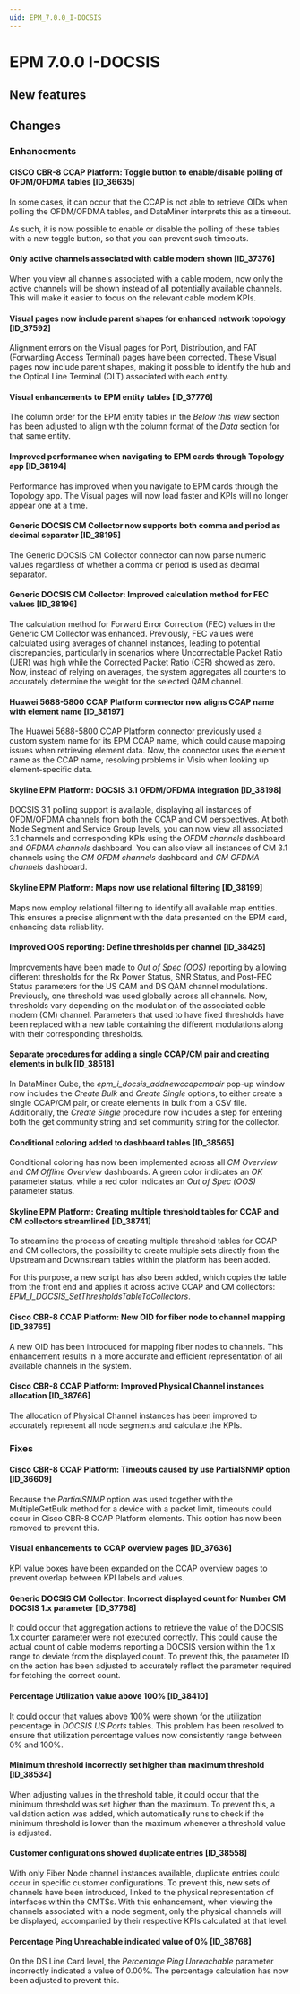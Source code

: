```yaml
---
uid: EPM_7.0.0_I-DOCSIS
---
```


# EPM 7.0.0 I-DOCSIS

## New features

## Changes

### Enhancements

#### CISCO CBR-8 CCAP Platform: Toggle button to enable/disable polling of OFDM/OFDMA tables [ID_36635]

In some cases, it can occur that the CCAP is not able to retrieve OIDs when polling the OFDM/OFDMA tables, and DataMiner interprets this as a timeout.

As such, it is now possible to enable or disable the polling of these tables with a new toggle button, so that you can prevent such timeouts.

#### Only active channels associated with cable modem shown [ID_37376]

When you view all channels associated with a cable modem, now only the active channels will be shown instead of all potentially available channels. This will make it easier to focus on the relevant cable modem KPIs.

#### Visual pages now include parent shapes for enhanced network topology [ID_37592]

Alignment errors on the Visual pages for Port, Distribution, and FAT (Forwarding Access Terminal) pages have been corrected. These Visual pages now include parent shapes, making it possible to identify the hub and the Optical Line Terminal (OLT) associated with each entity.

#### Visual enhancements to EPM entity tables [ID_37776]

The column order for the EPM entity tables in the *Below this view* section has been adjusted to align with the column format of the *Data* section for that same entity.

#### Improved performance when navigating to EPM cards through Topology app [ID_38194]

Performance has improved when you navigate to EPM cards through the Topology app. The Visual pages will now load faster and KPIs will no longer appear one at a time.

#### Generic DOCSIS CM Collector now supports both comma and period as decimal separator [ID_38195]

The Generic DOCSIS CM Collector connector can now parse numeric values regardless of whether a comma or period is used as decimal separator.

#### Generic DOCSIS CM Collector: Improved calculation method for FEC values [ID_38196]

The calculation method for Forward Error Correction (FEC) values in the Generic CM Collector was enhanced. Previously, FEC values were calculated using averages of channel instances, leading to potential discrepancies, particularly in scenarios where Uncorrectable Packet Ratio (UER) was high while the Corrected Packet Ratio (CER) showed as zero. Now, instead of relying on averages, the system aggregates all counters to accurately determine the weight for the selected QAM channel.

#### Huawei 5688-5800 CCAP Platform connector now aligns CCAP name with element name [ID_38197]

​The Huawei 5688-5800 CCAP Platform connector previously used a custom system name for its EPM CCAP name, which could cause mapping issues when retrieving element data. Now, the connector uses the element name as the CCAP name, resolving problems in Visio when looking up element-specific data.

#### Skyline EPM Platform: DOCSIS 3.1 OFDM/OFDMA integration [ID_38198]

DOCSIS 3.1 polling support is available, displaying all instances of OFDM/OFDMA channels from both the CCAP and CM perspectives. At both Node Segment and Service Group levels, you can now view all associated 3.1 channels and corresponding KPIs using the *OFDM channels* dashboard and *OFDMA channels* dashboard. You can also view all instances of CM 3.1 channels using the *CM OFDM channels* dashboard and *CM OFDMA channels* dashboard.

#### Skyline EPM Platform: Maps now use relational filtering [ID_38199]

Maps now employ relational filtering to identify all available map entities. This ensures a precise alignment with the data presented on the EPM card, enhancing data reliability.

#### Improved OOS reporting: Define thresholds per channel [ID_38425]

Improvements have been made to *Out of Spec (OOS)* reporting by allowing different thresholds for the Rx Power Status, SNR Status, and Post-FEC Status parameters for the US QAM and DS QAM channel modulations. Previously, one threshold was used globally across all channels. Now, thresholds vary depending on the modulation of the associated cable modem (CM) channel. Parameters that used to have fixed thresholds have been replaced with a new table containing the different modulations along with their corresponding thresholds.

#### Separate procedures for adding a single CCAP/CM pair and creating elements in bulk [ID_38518]

In DataMiner Cube, the *epm_i_docsis_addnewccapcmpair* pop-up window now includes the *Create Bulk* and *Create Single* options, to either create a single CCAP/CM pair, or create elements in bulk from a CSV file. Additionally, the *Create Single* procedure now includes a step for entering both the get community string and set community string for the collector.

#### Conditional coloring added to dashboard tables [ID_38565]

Conditional coloring has now been implemented across all *CM Overview* and *CM Offline Overview* dashboards. A green color indicates an *OK* parameter status, while a red color indicates an *Out of Spec (OOS)* parameter status.

#### Skyline EPM Platform: Creating multiple threshold tables for CCAP and CM collectors streamlined [ID_38741]

To streamline the process of creating multiple threshold tables for CCAP and CM collectors, the possibility to create multiple sets directly from the Upstream and Downstream tables within the platform has been added.

For this purpose, a new script has also been added, which copies the table from the front end and applies it across active CCAP and CM collectors: *EPM_I_DOCSIS_SetThresholdsTableToCollectors*.

#### Cisco CBR-8 CCAP Platform: New OID for fiber node to channel mapping [ID_38765]

A new OID has been introduced for mapping fiber nodes to channels. This enhancement results in a more accurate and efficient representation of all available channels in the system.

#### Cisco CBR-8 CCAP Platform: Improved Physical Channel instances allocation [ID_38766]

The allocation of Physical Channel instances has been improved to accurately represent all node segments and calculate the KPIs.

### Fixes

#### Cisco CBR-8 CCAP Platform: Timeouts caused by use PartialSNMP option [ID_36609]

Because the *PartialSNMP* option was used together with the MultipleGetBulk method for a device with a packet limit, timeouts could occur in Cisco CBR-8 CCAP Platform elements. This option has now been removed to prevent this.

#### Visual enhancements to CCAP overview pages [ID_37636]

KPI value boxes have been expanded on the CCAP overview pages to prevent overlap between KPI labels and values.

#### Generic DOCSIS CM Collector: Incorrect displayed count for Number CM DOCSIS 1.x parameter [ID_37768]

It could occur that aggregation actions to retrieve the value of the DOCSIS 1.x counter parameter were not executed correctly. This could cause the actual count of cable modems reporting a DOCSIS version within the 1.x range to deviate from the displayed count. To prevent this, the parameter ID on the action has been adjusted to accurately reflect the parameter required for fetching the correct count.

#### Percentage Utilization value above 100% [ID_38410]

It could occur that values above 100% were shown for the utilization percentage in *DOCSIS US Ports* tables. This problem has been resolved to ensure that utilization percentage values now consistently range between 0% and 100%.

#### Minimum threshold incorrectly set higher than maximum threshold [ID_38534]

When adjusting values in the threshold table, it could occur that the minimum threshold was set higher than the maximum. To prevent this, a validation action was added, which automatically runs to check if the minimum threshold is lower than the maximum whenever a threshold value is adjusted.

#### Customer configurations showed duplicate entries [ID_38558]

With only Fiber Node channel instances available, duplicate entries could occur in specific customer configurations. To prevent this, new sets of channels have been introduced, linked to the physical representation of interfaces within the CMTSs. With this enhancement, when viewing the channels associated with a node segment, only the physical channels will be displayed, accompanied by their respective KPIs calculated at that level.

#### Percentage Ping Unreachable indicated value of 0% [ID_38768]

On the DS Line Card level, the *Percentage Ping Unreachable* parameter incorrectly indicated a value of 0.00%. The percentage calculation has now been adjusted to prevent this.
